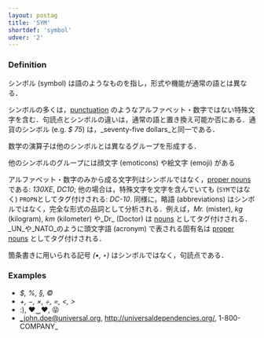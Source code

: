```yaml
---
layout: postag
title: 'SYM'
shortdef: 'symbol'
udver: '2'
---
```


### Definition

シンボル (symbol) は語のようなものを指し，形式や機能が通常の語とは異なる．

シンボルの多くは，[punctuation](PUNCT) のようなアルファベット・数字ではない特殊文字を含む．句読点とシンボルの違いは，通常の語と置き換え可能か否にある．通貨のシンボル (e.g. _$ 75_) は，_seventy-five dollars_と同一である．

数学の演算子は他のシンボルとは異なるグループを形成する．

他のシンボルのグループには顔文字 (emoticons) や絵文字 (emoji) がある

アルファベット・数字のみから成る文字列はシンボルではなく，[proper nouns](PROPN) である: _130XE_, _DC10_; 他の場合は，特殊文字を文字を含んでいても (`SYM`ではなく) `PROPN`としてタグ付けされる: _DC-10_. 
同様に，略語 (abbreviations) はシンボルではなく，完全な形式の品詞として分析される．例えば，_Mr._ (mister), _kg_ (kilogram), _km_ (kilometer) や_Dr_ (Doctor) は [nouns](NOUN) としてタグ付けされる．_UN_や_NATO_のように頭文字語 (acronym) で表される固有名は [proper nouns](PROPN) としてタグ付けされる．

箇条書きに用いられる記号 _(•, ‣)_ はシンボルではなく，句読点である．

### Examples

- _$, %, §, ©_
- _+, −, ×, ÷, =, <, >_
- :), ♥‿♥, 😝
- _john.doe@universal.org, http://universaldependencies.org/, 1-800-COMPANY_
